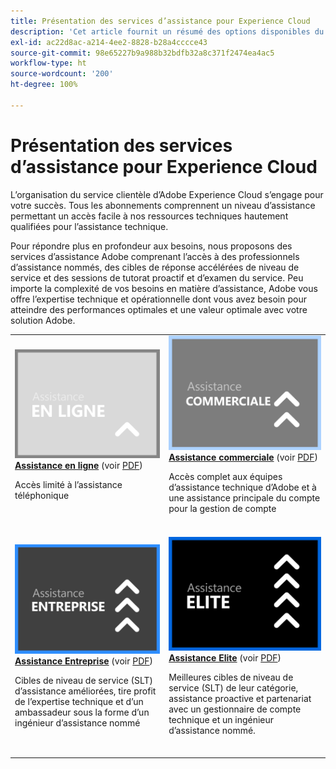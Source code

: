 ```yaml
---
title: Présentation des services d’assistance pour Experience Cloud
description: 'Cet article fournit un résumé des options disponibles du service clientèle pour d’Adobe Experience Cloud. Ces options sont les suivantes : en ligne, commerciale, aux entreprises et Elite.'
exl-id: ac22d8ac-a214-4ee2-8828-b28a4cccce43
source-git-commit: 98e65227b9a988b32bdfb32a8c371f2474ea4ac5
workflow-type: ht
source-wordcount: '200'
ht-degree: 100%

---
```


# Présentation des services d’assistance pour Experience Cloud

L’organisation du service clientèle d’Adobe Experience Cloud s’engage pour votre succès. Tous les abonnements comprennent un niveau d’assistance permettant un accès facile à nos ressources techniques hautement qualifiées pour l’assistance technique.

Pour répondre plus en profondeur aux besoins, nous proposons des services d’assistance Adobe comprenant l’accès à des professionnels d’assistance nommés, des cibles de réponse accélérées de niveau de service et des sessions de tutorat proactif et d’examen du service. Peu importe la complexité de vos besoins en matière d’assistance, Adobe vous offre l’expertise technique et opérationnelle dont vous avez besoin pour atteindre des performances optimales et une valeur optimale avec votre solution Adobe.

<table style="table-layout:fixed">
<tr>
  <td>
    <a href="online.md">
    <img alt="En ligne" src="assets/OnlineSupportThumbnail.png"/>
    </a>
    <div>
    <a href="online.md"><strong>Assistance en ligne</strong></a> (voir <a href="assets/OnlineSupportDatasheet.pdf" target="_blank">PDF</a>)
    </div>
    <p>Accès limité à l’assistance téléphonique</p>
    <br>
  </td>
  <td>
    <a href="business.md">
      <img alt="Commerciale" src="assets/BusinessSupportThumbnail.png">
    </a>
    <div>
    <a href="business.md"><strong>Assistance commerciale</strong></a> (voir <a href="assets/BusinessSupportDatasheet.pdf" target="_blank">PDF</a>)
    </div>
    <p>Accès complet aux équipes d’assistance technique d’Adobe et à une assistance principale du compte pour la gestion de compte</p>
    <br>
  </td>
</tr>
<tr>
  <td>
    <a href="enterprise.md">
    <img alt="Entreprise" src="assets/EnterpriseSupportThumbnail.png"/>
    </a>
    <div>
    <a href="enterprise.md"><strong>Assistance Entreprise</strong></a> (voir <a href="assets/EnterpriseSupportDatasheet.pdf" target="_blank">PDF</a>)
    </div>
    <p>Cibles de niveau de service (SLT) d’assistance améliorées, tire profit de l’expertise technique et d’un ambassadeur sous la forme d’un ingénieur d’assistance nommé</p>
    <br>
  </td>
  <td>
    <a href="elite.md">
      <img alt="Elite" src="assets/EliteSupportThumbnail.png">
    </a>
    <div>
    <a href="elite.md"><strong>Assistance Elite</strong></a> (voir <a href="assets/EliteSupportDatasheet.pdf" target="_blank">PDF</a>)
    </div>
    <p>Meilleures cibles de niveau de service (SLT) de leur catégorie, assistance proactive et partenariat avec un gestionnaire de compte technique et un ingénieur d’assistance nommé.</p>
    <br>
  </td>
</tr>
</table>
